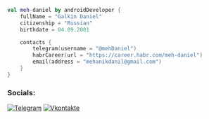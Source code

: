 
```kotlin
val meh-daniel by androidDeveloper {
    fullName = "Galkin Daniel"
    citizenship = "Russian"
    birthdate = 04.09.2001

    contacts {
        telegram(username = "@mehDaniel")
        habrCareer(url = "https://career.habr.com/meh-daniel")
        email(address = "mehanikdanil@gmail.com")
    }
}
```

### Socials:
[![Telegram](https://img.shields.io/badge/-Telegram-090909?style=for-the-badge&logo=telegram&logoColor=27A0D9)](https://t.me/mehDaniel)
[![Vkontakte](https://img.shields.io/badge/-Vkontakte-090909?style=for-the-badge&logo=Vk&logoColor=4F7DB3)](https://vk.com/mehanikdanil)
